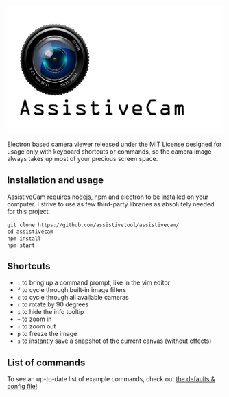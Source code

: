 ![AssistiveCam logo](assets/logo.png)

Electron based camera viewer released under the [MIT License](LICENSE) designed for usage only with keyboard shortcuts or commands, so the camera image always takes up most of your precious screen space.

## Installation and usage

AssistiveCam requires nodejs, npm and electron to be installed on your computer. I strive to use as few third-party libraries as absolutely needed for this project.

```
git clone https://github.com/assistivetool/assistivecam/
cd assistivecam
npm install
npm start
```

## Shortcuts

* ```:``` to bring up a command prompt, like in the vim editor
* ```f``` to cycle through built-in image filters
* ```c``` to cycle through all available cameras
* ```r``` to rotate by 90 degrees
* ```i``` to hide the info tooltip
* ```+``` to zoom in
* ```-``` to zoom out
* ```p``` to freeze the image
* ```s``` to instantly save a snapshot of the current canvas (without effects)

## List of commands

To see an up-to-date list of example commands, check out [the defaults & config file!](src/config.js)